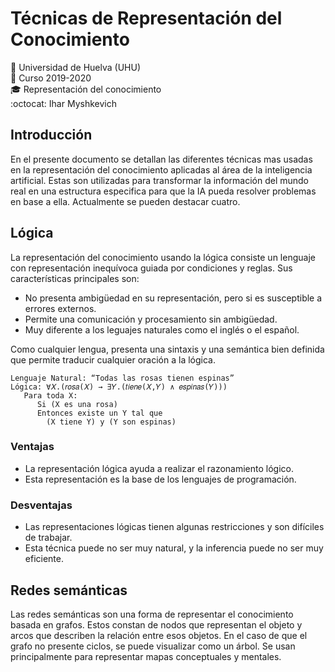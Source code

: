 # Técnicas de Representación del Conocimiento 
:office: Universidad de Huelva (UHU)  
:calendar: Curso 2019-2020  
:mortar_board: Representación del conocimiento  
:octocat: Ihar Myshkevich  
## Introducción  
En el presente documento se detallan las diferentes técnicas mas usadas en la representación del conocimiento aplicadas al área de la inteligencia artificial. 
Estas son utilizadas para transformar la información del mundo real en una estructura especifica para que la IA pueda resolver problemas en base a ella. 
Actualmente se pueden destacar cuatro. 
## Lógica
La representación del conocimiento usando la lógica consiste un lenguaje con representación inequívoca guiada por condiciones y reglas. Sus características principales son:  
* No presenta ambigüedad en su representación, pero si es susceptible a errores externos. 
* Permite una comunicación y procesamiento sin ambigüedad.
* Muy diferente a los leguajes naturales como el inglés o el español.

Como cualquier lengua, presenta una sintaxis y una semántica bien definida que permite traducir cualquier oración a la lógica.
```
Lenguaje Natural: “Todas las rosas tienen espinas” 
Lógica: ∀𝑋.(𝑟𝑜𝑠𝑎(𝑋) → ∃𝑌.(𝑡𝑖𝑒𝑛𝑒(𝑋,𝑌) ∧ 𝑒𝑠𝑝𝑖𝑛𝑎𝑠(𝑌))) 
   Para toda X: 
      Si (X es una rosa)
      Entonces existe un Y tal que
        (X tiene Y) y (Y son espinas) 
```


### Ventajas
* La representación lógica ayuda a realizar el razonamiento lógico.
* Esta representación es la base de los lenguajes de programación. 

### Desventajas
* Las representaciones lógicas tienen algunas restricciones y son difíciles de trabajar.
* Esta técnica puede no ser muy natural, y la inferencia puede no ser muy eficiente.

## Redes semánticas
Las redes semánticas son una forma de representar el conocimiento basada en grafos. Estos constan de nodos que representan el objeto y arcos que describen la relación entre esos objetos. En el caso de que el grafo no presente ciclos, se puede visualizar como un árbol. Se usan principalmente para representar mapas conceptuales y mentales. 

